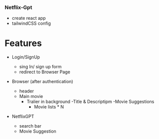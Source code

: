### Netflix-Gpt ###

 - create react app
 - tailwindCSS config

 # Features
 - Login/SignUp
    - sing In/ sign up form 
    - redirect to Browser Page

 - Browser (after authentication)
    - header
    - Main movie
        - Tralier in background
        -Title & Descriptipm
        -Movie Suggestions
          - Movie lists * N

 - NetflixGPT
   - search bar
   - Movie Suggestion         